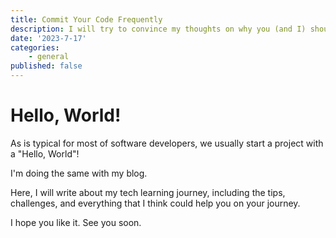 ```yaml
---
title: Commit Your Code Frequently
description: I will try to convince my thoughts on why you (and I) should commit more frequently.
date: '2023-7-17'
categories:
    - general
published: false
---
```


# Hello, World!

As is typical for most of software developers, we usually start a project with a "Hello, World"!

I'm doing the same with my blog.

Here, I will write about my tech learning journey, including the tips, challenges, and everything that I think could help you on your journey.

I hope you like it.
See you soon.
